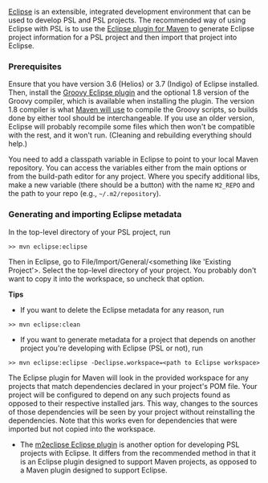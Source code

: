 [Eclipse](http://www.eclipse.org) is an extensible, integrated development environment that can be used to develop PSL and PSL projects. The recommended way of using Eclipse with PSL is to use the [Eclipse plugin for Maven](http://maven.apache.org/plugins/maven-eclipse-plugin/) to generate Eclipse project information for a PSL project and then import that project into Eclipse.

### Prerequisites
Ensure that you have version 3.6 (Helios) or 3.7 (Indigo) of Eclipse installed. Then, install the [Groovy Eclipse plugin](http://groovy.codehaus.org/Eclipse+Plugin) and the optional 1.8 version of the Groovy compiler, which is available when installing the plugin. The version 1.8 compiler is what [Maven will use](http://groovy.codehaus.org/Groovy-Eclipse+compiler+plugin+for+Maven) to compile the Groovy scripts, so builds done by either tool should be interchangeable. If you use an older version, Eclipse will probably recompile some files which then won't be compatible with the rest, and it won't run. (Cleaning and rebuilding everything should help.)

You need to add a classpath variable in Eclipse to point to your local Maven repository. You can access the variables either from the main options or from the build-path editor for any project. Where you specify additional libs, make a new variable (there should be a button) with the name `M2_REPO` and the path to your repo (e.g., `~/.m2/repository`).

### Generating and importing Eclipse metadata
In the top-level directory of your PSL project, run

```
>> mvn eclipse:eclipse
```

Then in Eclipse, go to File/Import/General/\<something like 'Existing Project'\>. Select the top-level directory of your project. You probably don't want to copy it into the workspace, so uncheck that option.

**Tips**

* If you want to delete the Eclipse metadata for any reason, run

```
>> mvn eclipse:clean
```

* If you want to generate metadata for a project that depends on another project you're developing with Eclipse (PSL or not), run

```
>> mvn eclipse:eclipse -Declipse.workspace=<path to Eclipse workspace>
```

The Eclipse plugin for Maven will look in the provided workspace for any projects that match dependencies declared in your project's POM file. Your project will be configured to depend on any such projects found as opposed to their respective installed jars. This way, changes to the sources of those dependencies will be seen by your project without reinstalling the dependencies. Note that this works even for dependencies that were imported but not copied into the workspace.

* The [m2eclipse Eclipse plugin](http://www.eclipse.org/m2e/) is another option for developing PSL projects with Eclipse. It differs from the recommended method in that it is an Eclipse plugin designed to support Maven projects, as opposed to a Maven plugin designed to support Eclipse.